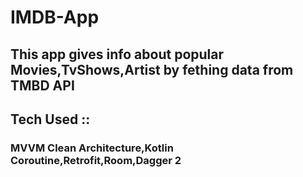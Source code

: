 # IMDB-App
## This app gives info about popular Movies,TvShows,Artist by fething data from TMBD API
## Tech Used ::

### MVVM Clean Architecture,Kotlin Coroutine,Retrofit,Room,Dagger 2

